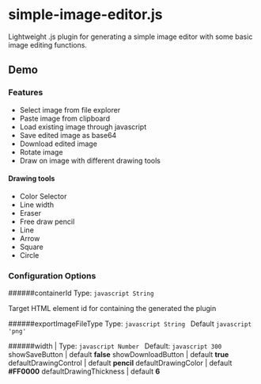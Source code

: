# simple-image-editor.js
Lightweight .js plugin for generating a simple image editor with some basic image editing functions.

## Demo


### Features
* Select image from file explorer
* Paste image from clipboard
* Load existing image through javascript
* Save edited image as base64 
* Download edited image
* Rotate image
* Draw on image with different drawing tools

#### Drawing tools
* Color Selector
* Line width
* Eraser
* Free draw pencil
* Line
* Arrow
* Square
* Circle

### Configuration Options


######containerId
Type: ```javascript String ```

Target HTML element id for containing the generated the plugin 

######exportImageFileType
Type: ```javascript String ```
Default ```javascript 'png' ```

######width |
Type: ```javascript Number ```
Default: ```javascript 300 ```
showSaveButton | default **false**
showDownloadButton | default **true**
defaultDrawingControl | default **pencil**
defaultDrawingColor | default **\#FF0000**
defaultDrawingThickness | default **6**